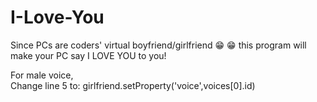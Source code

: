 # I-Love-You
Since PCs are coders' virtual boyfriend/girlfriend :grin: :grin: this program will make your PC say I LOVE YOU to you!  

For male voice,  
Change line 5 to: girlfriend.setProperty('voice',voices[0].id)  
